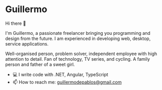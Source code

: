 # Guillermo

Hi there :wave:

I'm Guillermo, a passionate freelancer bringing you programming and design from the future. I am experienced in developing web, desktop, service applications.

Well-organised person, problem solver, independent employee with high attention to detail. Fan of technology, TV series, and cycling. A family person and father of a sweet girl.

- 💻 I write code with .NET, Angular, TypeScript
- 📫 How to reach me: guillermodepablos@gmail.com

